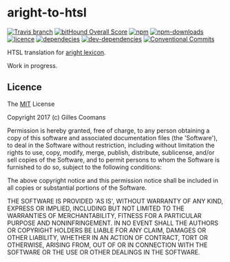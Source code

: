 # aright-to-htsl

[![Travis branch](https://img.shields.io/travis/nomocas/aright-to-htsl/master.svg)](https://travis-ci.org/nomocas/aright-to-htsl)
[![bitHound Overall Score](https://www.bithound.io/github/nomocas/aright-to-htsl/badges/score.svg)](https://www.bithound.io/github/nomocas/aright-to-htsl)
[![npm](https://img.shields.io/npm/v/aright-to-htsl.svg)](https://www.npmjs.com/package/aright-to-htsl)
[![npm-downloads](https://img.shields.io/npm/dm/aright-to-htsl.svg)](https://npm-stat.com/charts.html?package=aright-to-htsl)
[![licence](https://img.shields.io/npm/l/aright-to-htsl.svg)](https://spdx.org/licenses/MIT)
[![dependecies](https://david-dm.org/nomocas/aright-to-htsl.svg)](https://david-dm.org/)
[![dev-dependencies](https://img.shields.io/david/dev/nomocas/aright-to-htsl.svg)](https://david-dm.org/)
[![Conventional Commits](https://img.shields.io/badge/Conventional%20Commits-1.0.0-yellow.svg)](https://conventionalcommits.org)

HTSL translation for [aright lexicon](https://github.com/nomocas/aright-lexicon).

Work in progress.

## Licence

The [MIT](http://opensource.org/licenses/MIT) License

Copyright 2017 (c) Gilles Coomans

Permission is hereby granted, free of charge, to any person obtaining a copy of this software and associated documentation files (the 'Software'), to deal in the Software without restriction, including without limitation the rights to use, copy, modify, merge, publish, distribute, sublicense, and/or sell copies of the Software, and to permit persons to whom the Software is furnished to do so, subject to the following conditions:

The above copyright notice and this permission notice shall be included in all copies or substantial portions of the Software.

THE SOFTWARE IS PROVIDED 'AS IS', WITHOUT WARRANTY OF ANY KIND, EXPRESS OR IMPLIED, INCLUDING BUT NOT LIMITED TO THE WARRANTIES OF MERCHANTABILITY, FITNESS FOR A PARTICULAR PURPOSE AND NONINFRINGEMENT. IN NO EVENT SHALL THE AUTHORS OR COPYRIGHT HOLDERS BE LIABLE FOR ANY CLAIM, DAMAGES OR OTHER LIABILITY, WHETHER IN AN ACTION OF CONTRACT, TORT OR OTHERWISE, ARISING FROM, OUT OF OR IN CONNECTION WITH THE SOFTWARE OR THE USE OR OTHER DEALINGS IN THE SOFTWARE.
